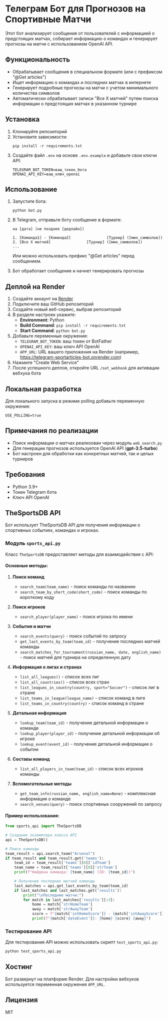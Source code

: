 # Телеграм Бот для Прогнозов на Спортивные Матчи

Этот бот анализирует сообщения от пользователей с информацией о предстоящих матчах, собирает информацию о командах и генерирует прогнозы на матчи с использованием OpenAI API.

## Функциональность

- Обрабатывает сообщения в специальном формате (или с префиксом "@Get articles")
- Ищет информацию о командах и последних матчах в интернете
- Генерирует подробные прогнозы на матчи с учетом минимального количества символов
- Автоматически обрабатывает записи "Все X матчей" путем поиска информации о предстоящих матчах в указанном турнире

## Установка

1. Клонируйте репозиторий
2. Установите зависимости:
   ```
   pip install -r requirements.txt
   ```
3. Создайте файл `.env` на основе `.env.example` и добавьте свои ключи API:
   ```
   TELEGRAM_BOT_TOKEN=ваш_токен_бота
   OPENAI_API_KEY=ваш_ключ_openai
   ```

## Использование

1. Запустите бота:
   ```
   python bot.py
   ```
2. В Telegram, отправьте боту сообщение в формате:
   ```
   на [дата] (не позднее [дедлайн])
   
   1. [Команда1] - [Команда2]                [Турнир] ([мин_символов])
   2. [Все X матчей]                [Турнир] ([мин_символов])
   ...
   ```
   
   Или можно использовать префикс "@Get articles" перед сообщением.

3. Бот обработает сообщение и начнет генерировать прогнозы

## Деплой на Render

1. Создайте аккаунт на [Render](https://render.com/)
2. Подключите ваш GitHub репозиторий
3. Создайте новый веб-сервис, выбрав репозиторий
4. В разделе настроек укажите:
   - **Environment**: Python
   - **Build Command**: `pip install -r requirements.txt`
   - **Start Command**: `python bot.py`
5. Добавьте переменные окружения:
   - `TELEGRAM_BOT_TOKEN`: ваш токен от BotFather
   - `OPENAI_API_KEY`: ваш ключ API OpenAI
   - `APP_URL`: URL вашего приложения на Render (например, https://telegram-sportarticles-bot.onrender.com)
6. Нажмите "Create Web Service"
7. После успешного деплоя, откройте URL `/set_webhook` для активации вебхука бота

## Локальная разработка

Для локального запуска в режиме polling добавьте переменную окружения:
```
USE_POLLING=true
```

## Примечания по реализации

- Поиск информации о матчах реализован через модуль `web_search.py`
- Для генерации прогнозов используется OpenAI API (**gpt-3.5-turbo**)
- Бот настроен для обработки как конкретных матчей, так и целых турниров

## Требования
- Python 3.9+
- Токен Telegram бота
- Ключ API OpenAI 

## TheSportsDB API

Бот использует TheSportsDB API для получения информации о спортивных событиях, командах и игроках.

### Модуль `sports_api.py`

Класс `TheSportsDB` предоставляет методы для взаимодействия с API:

#### Основные методы:

1. **Поиск команд**
   - `search_team(team_name)` - поиск команды по названию
   - `search_team_by_short_code(short_code)` - поиск команды по короткому коду

2. **Поиск игроков**
   - `search_player(player_name)` - поиск игрока по имени

3. **События и матчи**
   - `search_events(query)` - поиск событий по запросу
   - `get_last_events_by_team(team_id)` - получение последних матчей команды
   - `search_matches_for_tournament(russian_name, date, english_name)` - поиск матчей для турнира на определенную дату

4. **Информация о лигах и странах**
   - `list_all_leagues()` - список всех лиг
   - `list_all_countries()` - список всех стран
   - `list_leagues_in_country(country, sport="Soccer")` - список лиг в стране
   - `list_teams_in_league(league_name)` - список команд в лиге
   - `list_teams_in_country(country)` - список команд в стране

5. **Детальная информация**
   - `lookup_team(team_id)` - получение детальной информации о команде
   - `lookup_player(player_id)` - получение детальной информации об игроке
   - `lookup_event(event_id)` - получение детальной информации о событии

6. **Составы команд**
   - `list_all_players_in_team(team_id)` - список всех игроков команды

7. **Вспомогательные методы**
   - `get_team_info(russian_name, english_name=None)` - комплексная информация о команде
   - `search_venues(query)` - поиск спортивных сооружений по запросу

#### Пример использования:

```python
from sports_api import TheSportsDB

# Создание экземпляра класса API
api = TheSportsDB()

# Поиск команды
team_result = api.search_team("Arsenal")
if team_result and team_result.get('teams'):
    team_id = team_result['teams'][0]['idTeam']
    team_name = team_result['teams'][0]['strTeam']
    print(f"Найдена команда: {team_name} (ID: {team_id})")

    # Получение последних матчей команды
    last_matches = api.get_last_events_by_team(team_id)
    if last_matches and last_matches.get('results'):
        print("\nПоследние матчи:")
        for match in last_matches['results'][:3]:
            home = match['strHomeTeam']
            away = match['strAwayTeam']
            score = f"{match['intHomeScore']} - {match['intAwayScore']}"
            print(f"{match['dateEvent']}: {home} {score} {away}")
```

### Тестирование API

Для тестирования API можно использовать скрипт `test_sports_api.py`:

```bash
python test_sports_api.py
```

## Хостинг

Бот развернут на платформе Render. Для настройки вебхуков используется переменная окружения `APP_URL`.

## Лицензия

MIT 